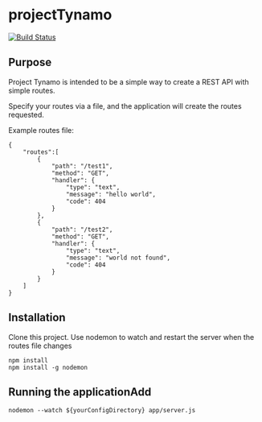 # projectTynamo

[![Build Status](https://travis-ci.org/notyalca/projectTynamo.svg?branch=master)](https://travis-ci.org/notyalca/projectTynamo)

## Purpose

Project Tynamo is intended to be a simple way to create a REST API with simple routes.

Specify your routes via a file, and the application will create the routes requested.

Example routes file:

    {
        "routes":[
            {
                "path": "/test1",
                "method": "GET",
                "handler": {
                    "type": "text",
                    "message": "hello world",
                    "code": 404
                }
            },
            {
                "path": "/test2",
                "method": "GET",
                "handler": {
                    "type": "text",
                    "message": "world not found",
                    "code": 404
                }
            }
        ]
    }
    
## Installation

Clone this project. Use nodemon to watch and restart the server when the routes file changes

    npm install
    npm install -g nodemon

## Running the applicationAdd

    nodemon --watch ${yourConfigDirectory} app/server.js